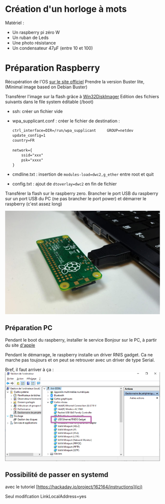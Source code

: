 
# Création d'un horloge à mots

Matériel :
- Un raspberry pi zéro W
- Un ruban de Leds
- Une photo résistance
- Un condensateur 47µF (entre 10 et 100)


# Préparation Raspberry

Récupération de l'OS [sur le site officiel](https://www.raspberrypi.org/downloads/raspberry-pi-os/)
Prendre la version Buster lite, (Minimal image based on Debian Buster)

Transférer l'image sur la flash grâce à [Win32DiskImager](https://sourceforge.net/projects/win32diskimager/)
Edition des fichiers suivants dans le file system éditable (/boot)

 - ssh: créer un fichier vide
 - wpa_supplicant.conf : créer le fichier de destination :

    ```
    ctrl_interface=DIR=/run/wpa_supplicant     GROUP=netdev
    update_config=1
    country=FR
    
    network={
        ssid="xxx"
        psk="xxxx"
    }

- cmdline.txt : insertion de `modules-load=dwc2,g_ether` entre root et quit 
- config.txt : ajout de `dtoverlay=dwc2` en fin de fichier


Transférer la flash sur le raspberry zero.
Brancher le port USB du raspberry sur un port USB du PC (ne pas brancher le port power) et démarrer le raspberry (c'est assez long)

![branchement](https://github.com/PJO2/qclocktwo/raw/master/Raspberry-Pi-Zero-Ethernet-Gadget-Pi-Zero-Plugged-Into-Computer.jpg)

## Préparation PC

Pendant le boot du raspberry, installer le service Bonjour sur le PC, à partir du site [d'apple](https://support.apple.com/kb/DL999)

Pendant le démarrage,  le raspberry installe un driver RNIS gadget. Ca ne marche pas toujours et on peut se retrouver avec un driver de type Serial.


Bref, il faut arriver à ça :
![drivers](https://github.com/PJO2/qclocktwo/raw/master/driver%20gadget.png)

## Possibilité de passer en systemd
avec le tutoriel [https://hackaday.io/project/162164/instructions](ici)

Seul modifcation LinkLocalAddress=yes 


<!--stackedit_data:
eyJoaXN0b3J5IjpbLTIxNjI3NDI4MV19
-->